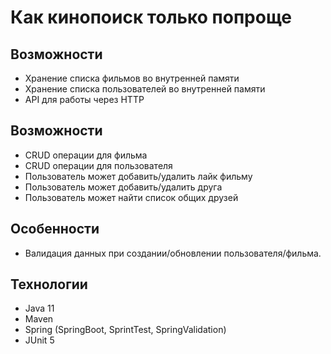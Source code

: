 # Как кинопоиск только попроще

## Возможности
- Хранение списка фильмов во внутренней памяти
- Хранение списка пользователей во внутренней памяти
- API для работы через HTTP

## Возможности
- CRUD операции для фильма
- CRUD операции для пользователя
- Пользователь может добавить/удалить лайк фильму
- Пользователь может добавить/удалить друга
- Пользователь может найти список общих друзей

## Особенности
- Валидация данных при создании/обновлении пользователя/фильма.

## Технологии
- Java 11
- Maven
- Spring (SpringBoot, SprintTest, SpringValidation)
- JUnit 5
